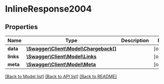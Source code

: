 # InlineResponse2004

## Properties
Name | Type | Description | Notes
------------ | ------------- | ------------- | -------------
**data** | [**\Swagger\Client\Model\Chargeback[]**](Chargeback.md) |  | [optional] 
**links** | [**\Swagger\Client\Model\Links**](Links.md) |  | [optional] 
**meta** | [**\Swagger\Client\Model\Meta**](Meta.md) |  | [optional] 

[[Back to Model list]](../../README.md#documentation-for-models) [[Back to API list]](../../README.md#documentation-for-api-endpoints) [[Back to README]](../../README.md)

